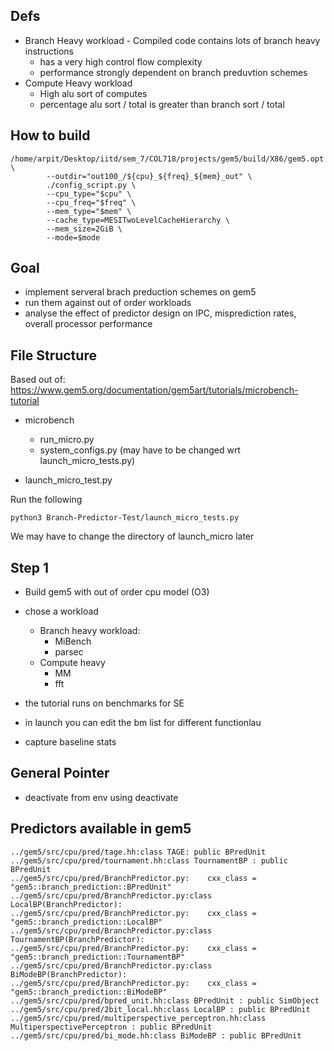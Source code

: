 ## Defs

- Branch Heavy workload - Compiled code contains lots of branch heavy instructions
    - has a very high control flow complexity 
    - performance strongly dependent on branch preduvtion schemes
- Compute Heavy workload
    - High alu sort of computes
    - percentage alu sort / total is greater than branch sort / total 


## How to build

```
/home/arpit/Desktop/iitd/sem_7/COL718/projects/gem5/build/X86/gem5.opt \
        --outdir="out100_/${cpu}_${freq}_${mem}_out" \
        ./config_script.py \
        --cpu_type="$cpu" \
        --cpu_freq="$freq" \
        --mem_type="$mem" \
        --cache_type=MESITwoLevelCacheHierarchy \
        --mem_size=2GiB \
        --mode=$mode
```
## Goal 

- implement serveral brach preduction schemes on gem5
- run them against out of order workloads
- analyse the effect of predictor design on IPC, misprediction rates, overall processor performance 

## File Structure

Based out of: https://www.gem5.org/documentation/gem5art/tutorials/microbench-tutorial
 
- microbench
    - run_micro.py
    - system_configs.py (may have to be changed wrt launch_micro_tests.py)

- launch_micro_test.py

Run the following
```
python3 Branch-Predictor-Test/launch_micro_tests.py
```

We may have to change the directory of launch_micro later

## Step 1

- Build gem5 with out of order cpu model (O3)

- chose a workload 
    - Branch heavy workload:
        - MiBench 
        - parsec
    - Compute heavy 
        - MM
        - fft

- the tutorial runs on benchmarks for SE
- in launch you can edit the bm list for different functionlau

- capture baseline stats

## General Pointer

- deactivate from env using deactivate

## Predictors available in gem5

```
../gem5/src/cpu/pred/tage.hh:class TAGE: public BPredUnit
../gem5/src/cpu/pred/tournament.hh:class TournamentBP : public BPredUnit
../gem5/src/cpu/pred/BranchPredictor.py:    cxx_class = "gem5::branch_prediction::BPredUnit"
../gem5/src/cpu/pred/BranchPredictor.py:class LocalBP(BranchPredictor):
../gem5/src/cpu/pred/BranchPredictor.py:    cxx_class = "gem5::branch_prediction::LocalBP"
../gem5/src/cpu/pred/BranchPredictor.py:class TournamentBP(BranchPredictor):
../gem5/src/cpu/pred/BranchPredictor.py:    cxx_class = "gem5::branch_prediction::TournamentBP"
../gem5/src/cpu/pred/BranchPredictor.py:class BiModeBP(BranchPredictor):
../gem5/src/cpu/pred/BranchPredictor.py:    cxx_class = "gem5::branch_prediction::BiModeBP"
../gem5/src/cpu/pred/bpred_unit.hh:class BPredUnit : public SimObject
../gem5/src/cpu/pred/2bit_local.hh:class LocalBP : public BPredUnit
../gem5/src/cpu/pred/multiperspective_perceptron.hh:class MultiperspectivePerceptron : public BPredUnit
../gem5/src/cpu/pred/bi_mode.hh:class BiModeBP : public BPredUnit
```